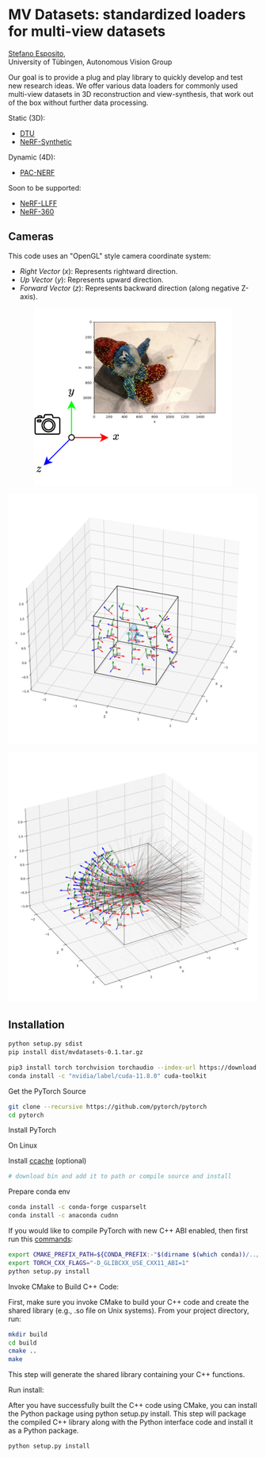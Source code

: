 # MV Datasets: standardized loaders for multi-view datasets

[Stefano Esposito](https://s-esposito.github.io/),
<br>
University of Tübingen, Autonomous Vision Group

Our goal is to provide a plug and play library to quickly develop and test new research ideas. We offer various data loaders for commonly used multi-view datasets in 3D reconstruction and view-synthesis, that work out of the box without further data processing.

Static (3D):
- [DTU](#)
- [NeRF-Synthetic](#)

Dynamic (4D):
- [PAC-NERF](#)

Soon to be supported:
- [NeRF-LLFF](#)
- [NeRF-360](#)

## Cameras
This code uses an "OpenGL" style camera coordinate system:
- *Right Vector* ($`x`$): Represents rightward direction.
- *Up Vector* ($`y`$): Represents upward direction.
- *Forward Vector* ($`z`$): Represents backward direction (along negative Z-axis).
    
<p align="middle">
  <img src="imgs/datasets_frame.png" width="400"/>
</p>

<p align="middle">
  <img src="imgs/dtu_poses.png" width="600"/>
</p>

<p align="middle">
  <img src="imgs/data_loader.gif" width="600"/>
</p>

## Installation

```bash
python setup.py sdist
pip install dist/mvdatasets-0.1.tar.gz 
```

```bash
pip3 install torch torchvision torchaudio --index-url https://download.pytorch.org/whl/cu118
conda install -c "nvidia/label/cuda-11.8.0" cuda-toolkit
```

Get the PyTorch Source

```bash
git clone --recursive https://github.com/pytorch/pytorch
cd pytorch
```

Install PyTorch

On Linux

Install [ccache](https://github.com/ccache/ccache/blob/master/doc/INSTALL.md) (optional)
```bash
# download bin and add it to path or compile source and install
```

Prepare conda env
```bash
conda install -c conda-forge cusparselt
conda install -c anaconda cudnn
```

If you would like to compile PyTorch with new C++ ABI enabled, then first run this [commands](https://discuss.pytorch.org/t/how-to-specify-glibcxx-use-cxx11-abi-1-when-building-pytorch-from-source/102899):

```bash
export CMAKE_PREFIX_PATH=${CONDA_PREFIX:-"$(dirname $(which conda))/../"}
export TORCH_CXX_FLAGS="-D_GLIBCXX_USE_CXX11_ABI=1"
python setup.py install
```

Invoke CMake to Build C++ Code:

First, make sure you invoke CMake to build your C++ code and create the shared library (e.g., .so file on Unix systems). From your project directory, run:


```bash
mkdir build
cd build
cmake ..
make
```
This step will generate the shared library containing your C++ functions.

Run install:

After you have successfully built the C++ code using CMake, you can install the Python package using python setup.py install. This step will package the compiled C++ library along with the Python interface code and install it as a Python package.

```bash
python setup.py install
```

<!---

# Citation

If you use this library for your research, please consider citing:

```
@inproceedings{datasets,
	title        = {DataSets: Standardized Loaders for Multi-View Datasets},
	author       = {
		Stefano Esposito
	},
	year         = 2023
}
```

# Contributors

<a href="https://github.com/s-esposito/datasets/graphs/contributors">
  <img src="https://contrib.rocks/image?repo=s-esposito/datasets" />
</a>

-->
